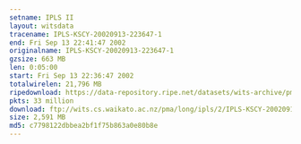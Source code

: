 ```yaml
---
setname: IPLS II
layout: witsdata
tracename: IPLS-KSCY-20020913-223647-1
end: Fri Sep 13 22:41:47 2002
originalname: IPLS-KSCY-20020913-223647-1
gzsize: 663 MB
len: 0:05:00
start: Fri Sep 13 22:36:47 2002
totalwirelen: 21,796 MB
ripedownload: https://data-repository.ripe.net/datasets/wits-archive/pma/long/ipls/2/IPLS-KSCY-20020913-223647-1.gz
pkts: 33 million
download: ftp://wits.cs.waikato.ac.nz/pma/long/ipls/2/IPLS-KSCY-20020913-223647-1.gz
size: 2,591 MB
md5: c7798122dbbea2bf1f75b863a0e80b8e
---
```

